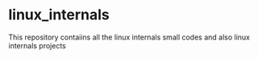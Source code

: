 # linux_internals
This repository contaiins all the linux internals small codes and also linux internals projects
